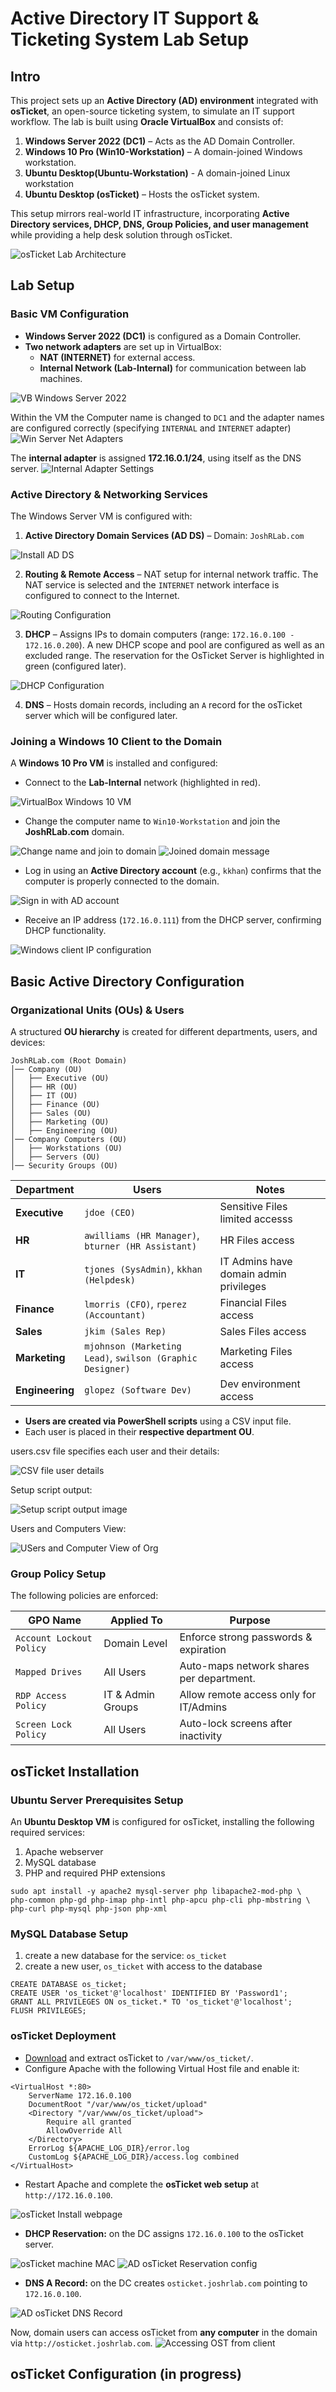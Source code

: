 # Active Directory IT Support & Ticketing System Lab Setup
## Intro
This project sets up an **Active Directory (AD) environment** integrated with **osTicket**, an open-source ticketing system, to simulate an IT support workflow. The lab is built using **Oracle VirtualBox** and consists of:

1. **Windows Server 2022 (DC1)** – Acts as the AD Domain Controller.
2. **Windows 10 Pro (Win10-Workstation)** – A domain-joined Windows workstation.
3. **Ubuntu Desktop(Ubuntu-Workstation)** - A domain-joined Linux workstation
4. **Ubuntu Desktop (osTicket)** – Hosts the osTicket system.

This setup mirrors real-world IT infrastructure, incorporating **Active Directory services, DHCP, DNS, Group Policies, and user management** while providing a help desk solution through osTicket.

![osTicket Lab Architecture](images/osTicket-Lab-Architecture.jpg)
## Lab Setup
### Basic VM Configuration
- **Windows Server 2022 (DC1)** is configured as a Domain Controller.
- **Two network adapters** are set up in VirtualBox:
    - **NAT (INTERNET)** for external access.
    - **Internal Network (Lab-Internal)** for communication between lab machines.

![VB Windows Server 2022](images/VB-WinServer2022.png)

Within the VM the Computer name is changed to `DC1` and the adapter names are configured correctly (specifying `INTERNAL` and `INTERNET` adapter)
![Win Server Net Adapters](images/Server-Adapters-Name.png)

The **internal adapter** is assigned **172.16.0.1/24**, using itself as the DNS server.
![Internal Adapter Settings](images/Internal-Adapter-Settings.png)
### Active Directory & Networking Services
The Windows Server VM is configured with:

1. **Active Directory Domain Services (AD DS)** – Domain: `JoshRLab.com`

![Install AD DS](images/AD-Install-Roles-Features.png)

2. **Routing & Remote Access** – NAT setup for internal network traffic.
The NAT service is selected and the `INTERNET` network interface is configured to connect to the Internet. 

![Routing Configuration](images/Routing-Configuration.jpg)

3. **DHCP** – Assigns IPs to domain computers (range: `172.16.0.100 - 172.16.0.200`).
A new DHCP scope and pool are configured as well as an excluded range. The reservation for the OsTicket Server is highlighted in green (configured later).

![DHCP Configuration](images/DHCP-Config.png)

4. **DNS** – Hosts domain records, including an `A` record for the osTicket server which will be configured later.
### Joining a Windows 10 Client to the Domain
A **Windows 10 Pro VM** is installed and configured:
- Connect to the **Lab-Internal** network (highlighted in red).

![VirtualBox Windows 10 VM](images/Win10-Client-VM.png)

- Change the computer name to `Win10-Workstation` and join the **JoshRLab.com** domain.

![Change name and join to domain](images/Join-Win10-VM.png)
![Joined domain message](images/Join-Win10-VM-MSG.png)

- Log in using an **Active Directory account** (e.g., `kkhan`) confirms that the computer is properly connected to the domain.

![Sign in with AD account](images/AD-Signin.png)

- Receive an IP address (`172.16.0.111`) from the DHCP server, confirming DHCP functionality.

![Windows client IP configuration](images/Win10-Client-IP.png)
## Basic Active Directory Configuration
### Organizational Units (OUs) & Users
A structured **OU hierarchy** is created for different departments, users, and devices:
```
JoshRLab.com (Root Domain)
│── Company (OU)
│   ├── Executive (OU)
│   ├── HR (OU)
│   ├── IT (OU)
│   ├── Finance (OU)         
│   ├── Sales (OU)
│   ├── Marketing (OU)
│   ├── Engineering (OU)
│── Company Computers (OU)
│   ├── Workstations (OU)
│   ├── Servers (OU)
│── Security Groups (OU)
```

| **Department**  | **Users**                                                 | **Notes**                              |
| --------------- | --------------------------------------------------------- | -------------------------------------- |
| **Executive**   | `jdoe (CEO)`                                              | Sensitive Files limited accesss        |
| **HR**          | `awilliams (HR Manager)`, `bturner (HR Assistant)`        | HR Files access                        |
| **IT**          | `tjones (SysAdmin)`, `kkhan (Helpdesk)`                   | IT Admins have domain admin privileges |
| **Finance**     | `lmorris (CFO)`, `rperez (Accountant)`                    | Financial Files access                 |
| **Sales**       | `jkim (Sales Rep)`                                        | Sales Files access                     |
| **Marketing**   | `mjohnson (Marketing Lead)`, `swilson (Graphic Designer)` | Marketing Files access                 |
| **Engineering** | `glopez (Software Dev)`                                   | Dev environment access                 |

- **Users are created via PowerShell scripts** using a CSV input file.
- Each user is placed in their **respective department OU**.

users.csv file specifies each user and their details:

![CSV file user details](images/Users-CSV-Ex.png)

Setup script output:

![Setup script output image](images/AD%20setup%20script%20run.png)

Users and Computers View:

![USers and Computer View of Org](images/AD-Setup-U&C.png)

### Group Policy Setup 
The following policies are enforced:

| **GPO Name**             | **Applied To**    | **Purpose**                              |
| ------------------------ | ----------------- | ---------------------------------------- |
| `Account Lockout Policy` | Domain Level      | Enforce strong passwords & expiration    |
| `Mapped Drives`          | All Users         | Auto-maps network shares per department. |
| `RDP Access Policy`      | IT & Admin Groups | Allow remote access only for IT/Admins   |
| `Screen Lock Policy`     | All Users         | Auto-lock screens after inactivity       |

## osTicket Installation
### Ubuntu Server Prerequisites Setup
An **Ubuntu Desktop VM** is configured for osTicket, installing the following required services:
1. Apache webserver
2. MySQL database
3. PHP and required PHP extensions
```
sudo apt install -y apache2 mysql-server php libapache2-mod-php \
php-common php-gd php-imap php-intl php-apcu php-cli php-mbstring \
php-curl php-mysql php-json php-xml
```

### MySQL Database Setup
1. create a new database for the service: `os_ticket`
2. create a new user, `os_ticket` with access to the database 
```
CREATE DATABASE os_ticket;
CREATE USER 'os_ticket'@'localhost' IDENTIFIED BY 'Password1';
GRANT ALL PRIVILEGES ON os_ticket.* TO 'os_ticket'@'localhost';
FLUSH PRIVILEGES;
```
### osTicket Deployment
- [Download](https://osticket.com/download/) and extract osTicket to `/var/www/os_ticket/`.
- Configure Apache with the following Virtual Host file and enable it:
```
<VirtualHost *:80>
    ServerName 172.16.0.100
    DocumentRoot "/var/www/os_ticket/upload"
    <Directory "/var/www/os_ticket/upload">
        Require all granted
        AllowOverride All
    </Directory>
    ErrorLog ${APACHE_LOG_DIR}/error.log
    CustomLog ${APACHE_LOG_DIR}/access.log combined
</VirtualHost>
```

- Restart Apache and complete the **osTicket web setup** at `http://172.16.0.100`.

![osTicket Install webpage](images/OsTicket%20Install%200.png)

- **DHCP Reservation:** on the DC assigns `172.16.0.100` to the osTicket server.

![osTicket machine MAC](images/osTicket-BIA.png)
![AD osTicket Reservation config](images/AD%20OsTicket%20IP%20Reservation.png)

- **DNS A Record:** on the DC creates `osticket.joshrlab.com` pointing to `172.16.0.100`.

![AD osTicket DNS Record](images/AD%20DNS%20OsTicket%20A%20Record.png)

Now, domain users can access osTicket from **any computer** in the domain via `http://osticket.joshrlab.com`.
![Accessing OST from client](images/Access-OST-Win10.png)

## osTicket Configuration (in progress)
## 